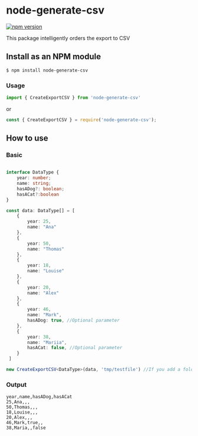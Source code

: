 # node-generate-csv

[![npm version](https://img.shields.io/npm/v/json.sortify.svg)](https://www.npmjs.com/package/node-generate-csv)

This package intelligently orders the export to CSV

## Install as an NPM module

```bash
$ npm install node-generate-csv
```

### Usage

```TypeScript
import { CreateExportCSV } from 'node-generate-csv'
```

or

```JavaScript
const { CreateExportCSV } = require('node-generate-csv');
```

## How to use

### Basic

```TypeScript

interface DataType {
    year: number;
    name: string;
    hasADog?: boolean;
    hasACat?:boolean
}

const data: DataType[] = [
    {
        year: 25,
        name: "Ana"
    },
    {
        year: 50,
        name: "Thomas"
    },
    {
        year: 18,
        name: "Louise"
    },
    {
        year: 20,
        name: "Alex"
    },
    {
        year: 46,
        name: "Mark",
        hasADog: true, //Optional parameter
    },
    {
        year: 38,
        name: "Mariia",
        hasACat: false, //Optional parameter
    }
 ]

new CreateExportCSV<DataType>(data, 'tmp/testfile') //If you add a folder, you must separate it with "/" and you will find it
```

### Output
```Text
year,name,hasADog,hasACat
25,Ana,,,
50,Thomas,,,
18,Louise,,,
20,Alex,,,
46,Mark,true,,
38,Maria,,false
```


